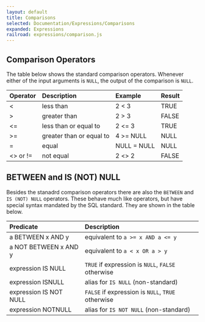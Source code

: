 ```yaml
---
layout: default
title: Comparisons
selected: Documentation/Expressions/Comparisons
expanded: Expressions
railroad: expressions/comparison.js
---
```

## Comparison Operators
<div id="rrdiagram2"></div>

The table below shows the standard comparison operators. Whenever either of the input arguments is `NULL`, the output of the comparison is `NULL`.

| Operator | Description | Example | Result |
|:---|:---|:---|:---|
| < | less than | 2 < 3 | TRUE |
| > | greater than | 2 > 3 | FALSE |
| <= | less than or equal to | 2 <= 3 | TRUE |
| >= | greater than or equal to | 4 >= NULL | NULL |
| = | equal | NULL = NULL | NULL |
| <> or != | not equal | 2 <> 2 | FALSE |

## BETWEEN and IS (NOT) NULL
<div id="rrdiagram1"></div>

Besides the stanadrd comparison operators there are also the `BETWEEN` and `IS (NOT) NULL` operators. These behave much like operators, but have special syntax mandated by the SQL standard. They are shown in the table below.

| Predicate | Description |
|:---|:---|
| a BETWEEN x AND y | equivalent to `a >= x AND a <= y` |
| a NOT BETWEEN x AND y | equivalent to `a < x OR a > y` |
| expression IS NULL | `TRUE` if expression is `NULL`, `FALSE` otherwise |
| expression ISNULL | alias for `IS NULL` (non-standard) |
| expression IS NOT NULL | `FALSE` if expression is `NULL`, `TRUE` otherwise |
| expression NOTNULL | alias for `IS NOT NULL` (non-standard) |
